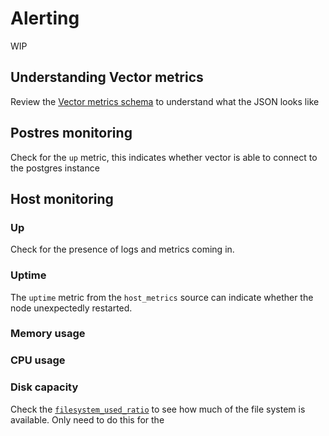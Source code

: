 # Alerting

WIP

## Understanding Vector metrics

Review the [Vector metrics schema](https://vector.dev/docs/about/under-the-hood/architecture/data-model/metric/#schema) to understand what the JSON looks like

## Postres monitoring

Check for the `up` metric, this indicates whether vector is able to connect to the postgres instance

## Host monitoring

### Up

Check for the presence of logs and metrics coming in.

### Uptime

The `uptime` metric from the `host_metrics` source can indicate whether the node unexpectedly restarted.

### Memory usage

### CPU usage

### Disk capacity

Check the [`filesystem_used_ratio`](https://vector.dev/docs/reference/configuration/sources/host_metrics/#filesystem_used_ratio) to see how much of the file system is available. Only need to do this for the 
